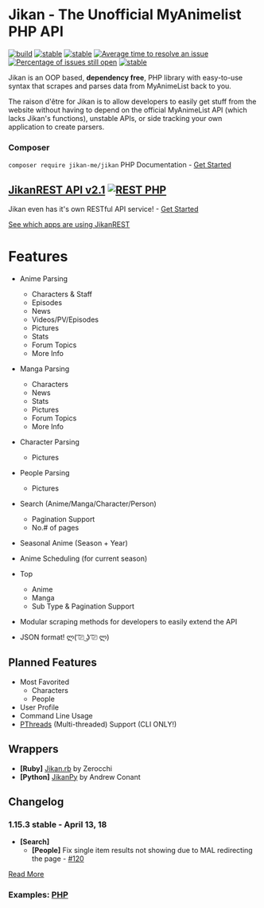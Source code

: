 
# Jikan - The Unofficial MyAnimelist PHP API 
[![build](https://travis-ci.org/jikan-me/jikan.svg?branch=master)](https://travis-ci.org/jikan-me/jikan?branch=master) [![stable](https://img.shields.io/badge/jikanPHP-v1.15.2-blue.svg?style=flat)]()  [![stable](https://img.shields.io/packagist/v/jikan-me/jikan.svg?style=flat)](https://packagist.org/packages/jikan-me/jikan) [![Average time to resolve an issue](http://isitmaintained.com/badge/resolution/jikan-me/jikan.svg)](http://isitmaintained.com/project/jikan-me/jikan "Average time to resolve an issue") [![Percentage of issues still open](http://isitmaintained.com/badge/open/jikan-me/jikan.svg)](http://isitmaintained.com/project/jikan-me/jikan "Percentage of issues still open") [![stable](https://img.shields.io/badge/PHP->=%207.0-blue.svg?style=flat)]() 




Jikan is an OOP based, **dependency free**, PHP library with easy-to-use syntax that scrapes and parses data from MyAnimeList back to you.

The raison d'être for Jikan is to allow developers to easily get stuff from the website without having to depend on the official MyAnimeList API (which lacks Jikan's functions), unstable APIs, or side tracking your own application to create parsers.

### Composer
`composer require jikan-me/jikan`
PHP Documentation - [Get Started](https://jikan.moe/docs)

## [JikanREST API v2.1](https://jikan.docs.apiary.io) [![REST PHP](https://img.shields.io/badge/JikanPHP-1.7.1-blue.svg?style=flat)](https://jikan.moe)
Jikan even has it's own RESTful API service! - [Get Started](https://jikan.docs.apiary.io)

[See which apps are using JikanREST](https://jikan.moe/showcase)

# Features
- Anime Parsing
    - Characters & Staff
    - Episodes
    - News
    - Videos/PV/Episodes
    - Pictures
    - Stats
    - Forum Topics
    - More Info
- Manga Parsing
    - Characters
    - News
    - Stats
    - Pictures
    - Forum Topics
    - More Info
- Character Parsing
    - Pictures
- People Parsing
    - Pictures
- Search (Anime/Manga/Character/Person)
    - Pagination Support
    - No.# of pages
- Seasonal Anime (Season + Year)
- Anime Scheduling (for current season)
- Top
    - Anime
    - Manga
    - Sub Type & Pagination Support

- Modular scraping methods for developers to easily extend the API
- JSON format! ლ( ͡⎚ ͜ʖ ͡⎚ ლ)

## Planned Features
- Most Favorited
    - Characters
    - People
- User Profile
- Command Line Usage
- [PThreads](https://github.com/krakjoe/pthreads) (Multi-threaded) Support (CLI ONLY!)

## Wrappers
- **[Ruby]** [Jikan.rb](https://github.com/Zerocchi/jikan.rb) by Zerocchi
- **[Python]** [JikanPy](https://github.com/AWConant/jikanpy) by Andrew Conant

## Changelog
### 1.15.3 stable - April 13, 18
- **[Search]**
    - **[People]** Fix single item results not showing due to MAL redirecting the page - [#120](/../../issues/120)


[Read More](https://github.com/jikan-me/jikan/tree/master/changelog.md)

### Examples: [PHP](https://github.com/jikan-me/jikan/tree/master/examples)
